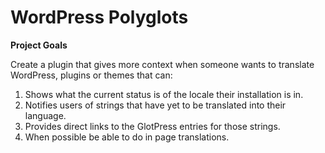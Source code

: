 WordPress Polyglots
==========

**Project Goals**

Create a plugin that gives more context when someone wants to translate WordPress, plugins or themes that can:

1. Shows what the current status is of the locale their installation is in.
2. Notifies users of strings that have yet to be translated into their language.
3. Provides direct links to the GlotPress entries for those strings.
4. When possible be able to do in page translations.
